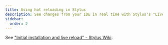 ```yaml
---
title: Using hot reloading in Stylus
description: See changes from your IDE in real time with Stylus's "Live reloading" feature.
sidebar:
  order: 2
---
```


See ["Initial installation and live reload" - Stylus Wiki](https://github.com/openstyles/stylus/wiki/Writing-UserCSS#live-reload-on-the-fly-previewingwhen-developing-styles-locally-in-another-editoride).
